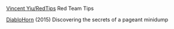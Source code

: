 
[Vincent Yiu/RedTips](https://github.com/vysec/RedTips)
Red Team Tips

[DiabloHorn](https://diablohorn.com/2015/09/04/discovering-the-secrets-of-a-pageant-minidump/)
(2015) Discovering the secrets of a pageant minidump
